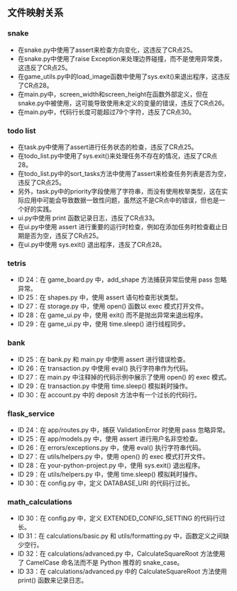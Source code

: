 ## 文件映射关系


### snake
- 在snake.py中使用了assert来检查方向变化，这违反了CR点25。
- 在snake.py中使用了raise Exception来处理边界碰撞，而不是使用异常类，这违反了CR点25。
- 在game_utils.py中的load_image函数中使用了sys.exit()来退出程序，这违反了CR点28。
- 在main.py中，screen_width和screen_height在函数外部定义，但在snake.py中被使用，这可能导致使用未定义的变量的错误，违反了CR点26。
- 在main.py中，代码行长度可能超过79个字符，违反了CR点30。
### todo list
- 在task.py中使用了assert进行任务状态的检查，违反了CR点25。
- 在todo_list.py中使用了sys.exit()来处理任务不存在的情况，违反了CR点28。
- 在todo_list.py中的sort_tasks方法中使用了assert来检查任务列表是否为空，违反了CR点25。
- 另外，task.py中的priority字段使用了字符串，而没有使用枚举类型，这在实际应用中可能会导致数据一致性问题，虽然这不是CR点中的错误，但也是一个好的实践。
- ui.py中使用 print 函数记录日志，违反了CR点33。
- 在ui.py中使用 assert 进行重要的运行时检查，例如在添加任务时检查截止日期是否为空，违反了CR点25。
- 在ui.py中使用 sys.exit() 退出程序，违反了CR点28。
### tetris
- ID 24：在 game_board.py 中，add_shape 方法捕获异常后使用 pass 忽略异常。
- ID 25：在 shapes.py 中，使用 assert 语句检查形状类型。
- ID 27：在 storage.py 中，使用 open() 函数以 exec 模式打开文件。
- ID 28：在 game_ui.py 中，使用 exit() 而不是抛出异常来退出程序。
- ID 29：在 game_ui.py 中，使用 time.sleep() 进行线程同步。
### bank
- ID 25：在 bank.py 和 main.py 中使用 assert 进行错误检查。
- ID 26：在 transaction.py 中使用 eval() 执行字符串作为代码。
- ID 27：在 main.py 中注释掉的代码示例中展示了使用 open() 的 exec 模式。
- ID 29：在 transaction.py 中使用 time.sleep() 模拟耗时操作。
- ID 30：在 account.py 中的 deposit 方法中有一个过长的代码行。
### flask_service
- ID 24：在 app/routes.py 中，捕获 ValidationError 时使用 pass 忽略异常。
- ID 25：在 app/models.py 中，使用 assert 进行用户名非空检查。
- ID 26：在 errors/exceptions.py 中，使用 eval() 执行字符串代码。
- ID 27：在 utils/helpers.py 中，使用 open() 的 exec 模式打开文件。
- ID 28：在 your-python-project.py 中，使用 sys.exit() 退出程序。
- ID 29：在 utils/helpers.py 中，使用 time.sleep() 模拟耗时操作。
- ID 30：在 config.py 中，定义 DATABASE_URI 的代码行过长。
### math_calculations
- ID 30：在 config.py 中，定义 EXTENDED_CONFIG_SETTING 的代码行过长。
- ID 31：在 calculations/basic.py 和 utils/formatting.py 中，函数定义之间缺少空行。
- ID 32：在 calculations/advanced.py 中，CalculateSquareRoot 方法使用了 CamelCase 命名法而不是 Python 推荐的 snake_case。
- ID 33：在 calculations/advanced.py 中的 CalculateSquareRoot 方法使用 print() 函数来记录日志。